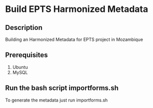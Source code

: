# Build EPTS Harmonized Metadata

## Description

Building an Harmonized Metadata for EPTS project in Mozambique

## Prerequisites

1. Ubuntu 
2. MySQL

## Run the bash script importforms.sh

To generate the metadata just run importforms.sh 